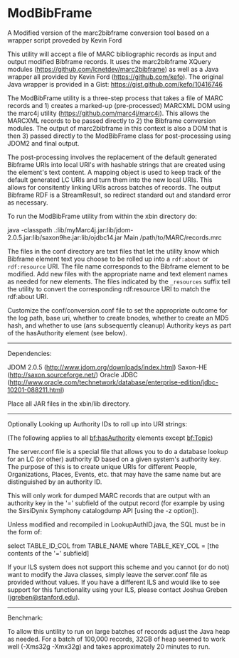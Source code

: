 ModBibFrame
===========

A Modified version of the marc2bibframe conversion tool based on a wrapper script proveded by Kevin Ford

This utility will accept a file of MARC bibliographic records as input and output modified Bibframe records. It uses the marc2bibframe XQuery modules (https://github.com/lcnetdev/marc2bibframe) as well as a Java wrapper all provided by Kevin Ford (https://github.com/kefo). The original Java wrapper is provided in a Gist: https://gist.github.com/kefo/10416746

The ModBibFrame utility is a three-step process that takes a file of MARC records and 1) creates a marked-up (pre-processed) MARCXML DOM using the marc4j utility (https://github.com/marc4j/marc4j). This allows the MARCXML records to be passed directly to 2) the Bibframe conversion modules. The output of marc2bibframe in this context is also a DOM that is then 3) passed directly to the ModBibFrame class for post-processing using JDOM2 and final output.

The post-processing involves the replacement of the default generated Bibframe URIs into local URI's with hashable strings that are created using the element's text content. A mapping object is used to keep track of the default generated LC URIs and turn them into the new local URIs. This allows for consitently linking URIs across batches of records. The output Bibframe RDF is a StreamResult, so redirect standard out and standard error as necessary.

To run the ModBibFrame utility from within the xbin directory do:

java -classpath .:lib/myMarc4j.jar:lib/jdom-2.0.5.jar:lib/saxon9he.jar:lib/ojdbc14.jar Main /path/to/MARC/records.mrc

The files in the conf directory are text files that let the utility know which Bibframe element text you choose to be rolled up into a `rdf:about` or `rdf:resource` URI. The file name corresponds to the Bibframe element to be modified. Add new files with the appropriate name and text element names as needed for new elements. The files indicated by the `_resources` suffix tell the utility to convert the corresponding rdf:resource URI to match the rdf:about URI.

Customize the conf/conversion.conf file to set the appropriate outcome for the log path, base uri, whether to create bnodes, whether to create an MD5 hash, and whether to use (ans subsequently cleanup) Authority keys as part of the hasAuthority element (see below).

-----

Dependencies:

JDOM 2.0.5 (http://www.jdom.org/downloads/index.html)
Saxon-HE (http://saxon.sourceforge.net/)
Oracle JDBC (http://www.oracle.com/technetwork/database/enterprise-edition/jdbc-10201-088211.html)

Place all JAR files in the xbin/lib directory.

-----

Optionally Looking up Authority IDs to roll up into URI strings:

(The following applies to all <bf:hasAuthority> elements except <bf:Topic>)

The server.conf file is a special file that allows you to do a database lookup for an LC (or other) authority ID based on a given system's authority key. The purpose of this is to create unique URIs for different People, Organizations, Places, Events, etc. that may have the same name but are distinguished by an authority ID.

This will only work for dumped MARC records that are output with an authority key in the '=' subfield of the output record (for example by using the SirsiDynix Symphony catalogdump API [using the -z option]).

Unless modified and recompiled in LookupAuthID.java, the SQL must be in the form of:

select TABLE_ID_COL from TABLE_NAME where TABLE_KEY_COL = [the contents of the '=' subfield]

If your ILS system does not support this scheme and you cannot (or do not) want to modify the Java classes, simply leave the server.conf file as provided without values. If you have a different ILS and would like to see support for this functionality using your ILS, please contact Joshua Greben (jgreben@stanford.edu).

-----

Benchmark:

To allow this untility to run on large batches of records adjust the Java heap as needed. For a batch of 100,000 records, 32GB of heap seemed to work well (-Xms32g -Xmx32g) and takes approximately 20 minutes to run.
